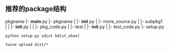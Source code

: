 ## 推荐的package结构
pkgname
|- __main__.py
|- pkgname
|  |- __init__.py
|  |- more_source.py
|  |- subpkg1
|  |  |- __init__.py
|  |  |- pkg_code.py
|  |- test
|     |- __init__.py
|     |- test_code.py
|- setup.py

```
python setup.py sdist bdist_wheel

twine upload dist/* 
```